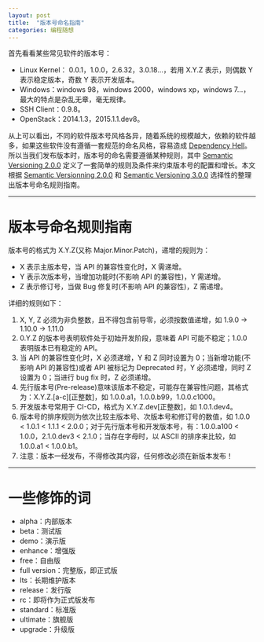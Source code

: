 ```yaml
---
layout: post
title:  "版本号命名指南"
categories: 编程随想
---
```



首先看看某些常见软件的版本号：

- Linux Kernel： 0.0.1，1.0.0，2.6.32，3.0.18...，若用 X.Y.Z 表示，则偶数 Y 表示稳定版本，奇数 Y 表示开发版本。
- Windows：windows 98，windows 2000，windows xp，windows 7...，最大的特点是杂乱无章，毫无规律。
- SSH Client：0.9.8。
- OpenStack：2014.1.3，2015.1.1.dev8。

从上可以看出，不同的软件版本号风格各异，随着系统的规模越大，依赖的软件越多，如果这些软件没有遵循一套规范的命名风格，容易造成 [Dependency Hell](https://en.wikipedia.org/wiki/Dependency_hell)。所以当我们发布版本时，版本号的命名需要遵循某种规则，其中 [Semantic Versioning 2.0.0](http://semver.org/) 定义了一套简单的规则及条件来约束版本号的配置和增长。本文根据 [Semantic Versionning 2.0.0](http://semver.org/) 和 [Semantic Versioning 3.0.0](http://docs.openstack.org/developer/pbr/semver.html) 选择性的整理出版本号命名规则指南。


----------------

# 版本号命名规则指南

版本号的格式为 X.Y.Z(又称 Major.Minor.Patch)，递增的规则为：

- X 表示主版本号，当 API 的兼容性变化时，X 需递增。
- Y 表示次版本号，当增加功能时(不影响 API 的兼容性)，Y 需递增。
- Z 表示修订号，当做 Bug 修复时(不影响 API 的兼容性)，Z 需递增。

详细的规则如下：

1. X, Y, Z 必须为非负整数，且不得包含前导零，必须按数值递增，如 1.9.0 -> 1.10.0 -> 1.11.0
2. 0.Y.Z 的版本号表明软件处于初始开发阶段，意味着 API 可能不稳定；1.0.0 表明版本已有稳定的 API。
3. 当 API 的兼容性变化时，X 必须递增，Y 和 Z 同时设置为 0；当新增功能(不影响 API 的兼容性)或者 API 被标记为 Deprecated 时，Y 必须递增，同时 Z 设置为 0；当进行 bug fix 时，Z 必须递增。
4. 先行版本号(Pre-release)意味该版本不稳定，可能存在兼容性问题，其格式为：X.Y.Z.[a-c][正整数]，如 1.0.0.a1，1.0.0.b99，1.0.0.c1000。
5. 开发版本号常用于 CI-CD，格式为 X.Y.Z.dev[正整数]，如 1.0.1.dev4。
6. 版本号的排序规则为依次比较主版本号、次版本号和修订号的数值，如 1.0.0 < 1.0.1 < 1.1.1 < 2.0.0；对于先行版本号和开发版本号，有：1.0.0.a100 < 1.0.0，2.1.0.dev3 < 2.1.0；当存在字母时，以 ASCII 的排序来比较，如 1.0.0.a1 < 1.0.0.b1。
7. 注意：版本一经发布，不得修改其内容，任何修改必须在新版本发布！

-------------------

# 一些修饰的词

- alpha：内部版本
- beta：测试版
- demo：演示版
- enhance：增强版
- free：自由版
- full version：完整版，即正式版
- lts：长期维护版本
- release：发行版
- rc：即将作为正式版发布
- standard：标准版
- ultimate：旗舰版
- upgrade：升级版

